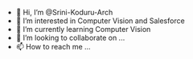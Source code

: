 - 👋 Hi, I’m @Srini-Koduru-Arch
- 👀 I’m interested in Computer Vision and Salesforce
- 🌱 I’m currently learning Computer Vision
- 💞️ I’m looking to collaborate on ...
- 📫 How to reach me ...

<!---
Srini-Koduru-Arch/Srini-Koduru-Arch is a ✨ special ✨ repository because its `README.md` (this file) appears on your GitHub profile.
You can click the Preview link to take a look at your changes.
--->

